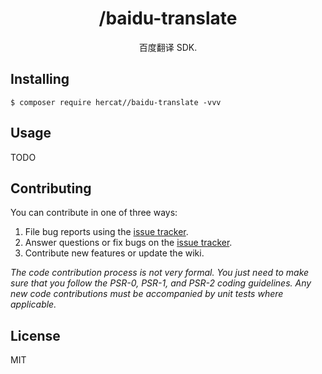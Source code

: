 <h1 align="center"> /baidu-translate </h1>

<p align="center"> 百度翻译 SDK.</p>


## Installing

```shell
$ composer require hercat//baidu-translate -vvv
```

## Usage

TODO

## Contributing

You can contribute in one of three ways:

1. File bug reports using the [issue tracker](https://github.com/hercat//baidu-translate/issues).
2. Answer questions or fix bugs on the [issue tracker](https://github.com/hercat//baidu-translate/issues).
3. Contribute new features or update the wiki.

_The code contribution process is not very formal. You just need to make sure that you follow the PSR-0, PSR-1, and PSR-2 coding guidelines. Any new code contributions must be accompanied by unit tests where applicable._

## License

MIT